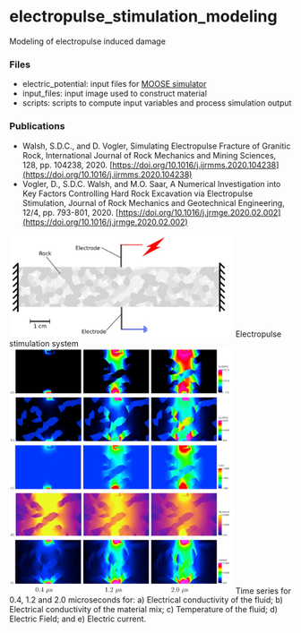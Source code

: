# electropulse_stimulation_modeling
Modeling of electropulse induced damage

### Files
- electric_potential: input files for [MOOSE simulator](www.github.com/idaholab/moose)
- input_files: input image used to construct material
- scripts: scripts to compute input variables and process simulation output

### Publications
- Walsh, S.D.C., and D. Vogler, Simulating Electropulse Fracture of Granitic Rock, International Journal of Rock Mechanics and Mining Sciences, 128, pp. 104238, 2020. [https://doi.org/10.1016/j.ijrmms.2020.104238](https://doi.org/10.1016/j.ijrmms.2020.104238)
- Vogler, D., S.D.C. Walsh, and M.O. Saar, A Numerical Investigation into Key Factors Controlling Hard Rock Excavation via Electropulse Stimulation, Journal of Rock Mechanics and Geotechnical Engineering, 12/4, pp. 793-801, 2020. [https://doi.org/10.1016/j.jrmge.2020.02.002](https://doi.org/10.1016/j.jrmge.2020.02.002)  


<img src="./images/electropulse_stimulation_system.png" width="400">
Electropulse stimulation system  



<img src="./images/electropulse_stimulation_results.png" width="400">
Time series for 0.4, 1.2 and 2.0 microseconds for: a) Electrical conductivity of the fluid; b) Electrical conductivity of the material mix; c) Temperature of the fluid; d) Electric Field; and e) Electric current.
